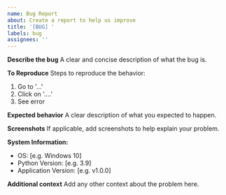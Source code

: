 ```yaml
---
name: Bug Report
about: Create a report to help us improve
title: '[BUG] '
labels: bug
assignees: ''
---
```


**Describe the bug**
A clear and concise description of what the bug is.

**To Reproduce**
Steps to reproduce the behavior:
1. Go to '...'
2. Click on '....'
3. See error

**Expected behavior**
A clear description of what you expected to happen.

**Screenshots**
If applicable, add screenshots to help explain your problem.

**System Information:**
 - OS: [e.g. Windows 10]
 - Python Version: [e.g. 3.9]
 - Application Version: [e.g. v1.0.0]

**Additional context**
Add any other context about the problem here.
